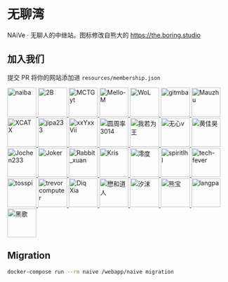 # 无聊湾

NAiVe · 无聊人的中继站。图标修改自熊大的 <https://the.boring.studio>

## 加入我们

提交 PR 将你的网站添加进 `resources/membership.json`

<!--GAMFC_DELIMITER--><a href="https://github.com/naiba" title="naiba">
  <img src="https://avatars.githubusercontent.com/u/29243953?v=4" width="66;" alt="naiba"/>
</a>
<a href="https://github.com/xiaoxing07" title="2B">
  <img src="https://avatars.githubusercontent.com/u/99374145?v=4" width="66;" alt="2B"/>
</a>
<a href="https://github.com/MCTGyt" title="MCTGyt">
  <img src="https://avatars.githubusercontent.com/u/75358424?v=4" width="66;" alt="MCTGyt"/>
</a>
<a href="https://github.com/muyan0709" title="Mello-M">
  <img src="https://avatars.githubusercontent.com/u/72654383?v=4" width="66;" alt="Mello-M"/>
</a>
<a href="https://github.com/WoLeo-Z" title="WoL">
  <img src="https://avatars.githubusercontent.com/u/45914900?v=4" width="66;" alt="WoL"/>
</a>
<a href="https://github.com/qmxs" title="gitmba">
  <img src="https://avatars.githubusercontent.com/u/49803761?v=4" width="66;" alt="gitmba"/>
</a>
<a href="https://github.com/maolog" title="Mauzhu">
  <img src="https://avatars.githubusercontent.com/u/17608225?v=4" width="66;" alt="Mauzhu"/>
</a>
<a href="https://github.com/xuanxuan666niupi666" title="XCATX">
  <img src="https://avatars.githubusercontent.com/u/86157698?v=4" width="66;" alt="XCATX"/>
</a>
<a href="https://github.com/jipa233" title="jipa233">
  <img src="https://avatars.githubusercontent.com/u/36941617?v=4" width="66;" alt="jipa233"/>
</a>
<a href="https://github.com/xxyxxvii" title="xxYxxVii">
  <img src="https://avatars.githubusercontent.com/u/81088023?v=4" width="66;" alt="xxYxxVii"/>
</a>
<a href="https://github.com/yzl3014" title="圆周率3014">
  <img src="https://avatars.githubusercontent.com/u/79385954?v=4" width="66;" alt="圆周率3014"/>
</a>
<a href="https://github.com/ilay1678" title="我若为王">
  <img src="https://avatars.githubusercontent.com/u/7021399?v=4" width="66;" alt="我若为王"/>
</a>
<a href="https://github.com/phong057" title="无心v">
  <img src="https://avatars.githubusercontent.com/u/81139357?v=4" width="66;" alt="无心v"/>
</a>
<a href="https://github.com/hjh-cn" title="黄佳昊">
  <img src="https://avatars.githubusercontent.com/u/71384238?v=4" width="66;" alt="黄佳昊"/>
</a>
<a href="https://github.com/Jochen233" title="Jochen233">
  <img src="https://avatars.githubusercontent.com/u/89528624?v=4" width="66;" alt="Jochen233"/>
</a>
<a href="https://github.com/zhufacai" title="Joker">
  <img src="https://avatars.githubusercontent.com/u/14821269?v=4" width="66;" alt="Joker"/>
</a>
<a href="https://github.com/rabbitxuanxuan" title="Rabbit_xuan">
  <img src="https://avatars.githubusercontent.com/u/112363084?v=4" width="66;" alt="Rabbit_xuan"/>
</a>
<a href="https://github.com/hhhkkk520" title="Kris">
  <img src="https://avatars.githubusercontent.com/u/52115472?v=4" width="66;" alt="Kris"/>
</a>
<a href="https://github.com/lingdu2333" title="澪度">
  <img src="https://avatars.githubusercontent.com/u/117048039?v=4" width="66;" alt="澪度"/>
</a>
<a href="https://github.com/spiritLHLS" title="spiritlhl">
  <img src="https://avatars.githubusercontent.com/u/103393591?v=4" width="66;" alt="spiritlhl"/>
</a>
<a href="https://github.com/tech-fever" title="tech-fever">
  <img src="https://avatars.githubusercontent.com/u/105153585?v=4" width="66;" alt="tech-fever"/>
</a>
<a href="https://github.com/tosspi" title="tosspi">
  <img src="https://avatars.githubusercontent.com/u/91527286?v=4" width="66;" alt="tosspi"/>
</a>
<a href="https://github.com/trevorcomputer" title="trevorcomputer">
  <img src="https://avatars.githubusercontent.com/u/119119641?v=4" width="66;" alt="trevorcomputer"/>
</a>
<a href="https://github.com/wzwzx" title="Diq Xia">
  <img src="https://avatars.githubusercontent.com/u/69845256?v=4" width="66;" alt="Diq Xia"/>
</a>
<a href="https://github.com/wulintang" title="懋和道人">
  <img src="https://avatars.githubusercontent.com/u/17123583?v=4" width="66;" alt="懋和道人"/>
</a>
<a href="https://github.com/xiowo" title="汐沫">
  <img src="https://avatars.githubusercontent.com/u/87068069?v=4" width="66;" alt="汐沫"/>
</a>
<a href="https://github.com/xiongbao" title="熊宝">
  <img src="https://avatars.githubusercontent.com/u/4247191?v=4" width="66;" alt="熊宝"/>
</a>
<a href="https://github.com/zaxigia" title="langpa">
  <img src="https://avatars.githubusercontent.com/u/63903027?v=4" width="66;" alt="langpa"/>
</a>
<a href="https://github.com/dysf888" title="黑歌">
  <img src="https://avatars.githubusercontent.com/u/47450409?v=4" width="66;" alt="黑歌"/>
</a><!--GAMFC_DELIMITER_END-->

## Migration

```sh
docker-compose run --rm naive /webapp/naive migration
```
